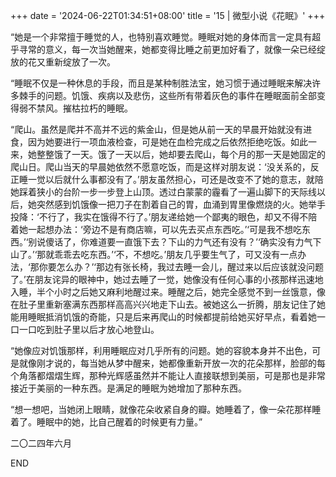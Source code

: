 +++
date = '2024-06-22T01:34:51+08:00'
title = '15 | 微型小说《花眠》'
+++

“她是一个非常擅于睡觉的人，也特别喜欢睡觉。睡眠对她的身体而言一定具有超乎寻常的意义，每一次当她醒来，她都变得比睡之前更加好看了，就像一朵已经绽放的花又重新绽放了一次。

“睡眠不仅是一种休息的手段，而且是某种制胜法宝，她习惯于通过睡眠来解决许多棘手的问题。饥饿、疾病以及悲伤，这些所有带着灰色的事件在睡眠面前全部变得弱不禁风。摧枯拉朽的睡眠。

“爬山。虽然是爬并不高并不远的紫金山，但是她从前一天的早晨开始就没有进食，因为她要进行一项血液检查，可是她在血检完成之后依然拒绝吃饭。如此一来，她整整饿了一天。饿了一天以后，她却要去爬山，每个月的那一天是她固定的爬山日。爬山当天的早晨她依然不愿意吃饭，而是这样对朋友说：‘没关系的，反正睡一觉以后就什么事都没有了。’朋友虽然担心，可还是改变不了她的意志，就陪她踩着狭小的台阶一步一步登上山顶。透过白蒙蒙的霾看了一遍山脚下的天际线以后，她突然感到饥饿像一把刀子在割着自己的胃，血涌到胃里像燃烧的火。她举手投降：‘不行了，我实在饿得不行了。’朋友递给她一个鄙夷的眼色，却又不得不陪着她一起想办法：‘旁边不是有商店嘛，可以先去买点东西吃。’‘可是我不想吃东西。’‘别说傻话了，你难道要一直饿下去？下山的力气还有没有？’‘确实没有力气下山了。’‘那就乖乖去吃东西。’‘不，不想吃。’朋友几乎要生气了，可又没有一点办法，‘那你要怎么办？’‘那边有张长椅，我过去睡一会儿，醒过来以后应该就没问题了。’在朋友诧异的眼神中，她过去睡了一觉，她像没有任何心事的小孩那样迅速地入睡，半个小时之后她又麻利地醒过来。睡醒之后，她完全感觉不到一丝饿意，像在肚子里重新塞满东西那样高高兴兴地走下山去。被她这么一折腾，朋友记住了她能用睡眠抵消饥饿的奇能，只是后来再爬山的时候都提前给她买好早点，看着她一口一口吃到肚子里以后才放心地登山。

“她像应对饥饿那样，利用睡眠应对几乎所有的问题。她的容貌本身并不出色，可是就像刚才说的，每当她从梦中醒来，她都像重新开放一次的花朵那样，脸部的每个角落都熠熠生辉，那种光辉感虽然并不能让人直接联想到美丽，可是那也是非常接近于美丽的一种东西。是满足的睡眠为她增加了那种东西。

“想一想吧，当她闭上眼睛，就像花朵收紧自身的瓣。她睡着了，像一朵花那样睡着了。睡眠中的她，比自己醒着的时候更有力量。”

二〇二四年六月

END



